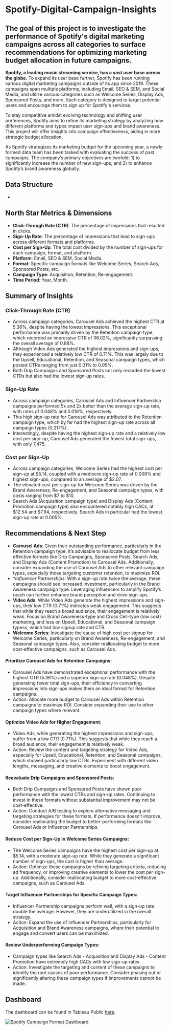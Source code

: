 # Spotify-Digital-Campaign-Insights


## The goal of this project is to investigate the performance of Spotify's digital marketing campaigns across all categories to surface recommendations for optimizing marketing budget allocation in future campaigns.

**Spotify, a leading music streaming service, has a vast user base across the globe.** To expand its user base further, Spotify has been running various digital marketing campaigns outside of its app since 2019. These campaigns span multiple platforms, including Email, SEO & SEM, and Social Media, and utilize various categories such as Welcome Series, Display Ads, Sponsored Posts, and more. Each category is designed to target potential users and encourage them to sign up for Spotify's services.

To stay competitive amidst evolving technology and shifting user preferences, Spotify aims to refine its marketing strategy by analyzing how different platforms and types impact user sign-ups and brand awareness. This project will offer insights into campaign effectiveness, aiding in more strategic budget allocation.

As Spotify strategizes its marketing budget for the upcoming year, a newly formed data team has been tasked with evaluating the success of past campaigns. The company’s primary objectives are twofold: 1) to significantly increase the number of new sign-ups, and 2) to enhance Spotify’s brand awareness globally.


## Data Structure

- 



## North Star Metrics & Dimensions
- **Click-Through Rate (CTR)**: The percentage of impressions that resulted in clicks.
- **Sign-Up Rate**: The percentage of impressions that lead to sign-ups across different formats and platforms.
- **Cost per Sign-Up**: The total cost divided by the number of sign-ups for each campaign, format, and platform.
- **Platform**: Email, SEO & SEM, Social Media.
- **Format**: Specific campaign formats like Welcome Series, Search Ads, Sponsored Posts, etc.
- **Campaign Type**: Acquisition, Retention, Re-engagement.
- **Time Period**: Year, Month.



## Summary of Insights


### Click-Through Rate (CTR)
- Across campaign categories, Carousel Ads achieved the highest CTR at 5.36%, despite having the lowest impressions. This exceptional performance was primarily driven by the Retention campaign type, which recorded an impressive CTR of 36.02%, significantly surpassing the overall average of 0.88%.
- Although Video Ads generated the highest impressions and sign-ups, they experienced a relatively low CTR of 0.71%. This was largely due to the Upsell, Educational, Retention, and Seasonal campaign types, which posted CTRs ranging from just 0.01% to 0.05%.
- Both Drip Campaigns and Sponsored Posts not only recorded the lowest CTRs but also had the lowest sign-up rates.

### Sign-Up Rate
- Across campaign categories, Carousel Ads and Influencer Partnership campaigns performed 5x and 2x better than the average sign-up rate, with rates of 0.048% and 0.016%, respectively.
- This high sign-up rate for Carousel Ads was attributed to the Retention campaign type, which by far had the highest sign-up rate across all campaign types (0.217%).
- Interestingly, despite having the highest sign-up rate and a relatively low cost per sign-up, Carousel Ads generated the fewest total sign-ups, with only 7,475.

### Cost per Sign-Up
- Across campaign categories, Welcome Series had the highest cost per sign-up at $5.14, coupled with a mediocre sign-up rate of 0.008% and highest sign-ups, compared to an average of $2.07.
- The elevated cost per sign-up for Welcome Series was driven by the Brand Awareness, Re-engagement, and Seasonal campaign types, with costs ranging from $7 to $10.
- Search Ads (Acquisition campaign type) and Display Ads (Content Promotion campaign type) also encountered notably high CACs, at $12.54 and $7.94, respectively. Search Ads in particular had the lowest sign-up rate at 0.005%.
 


## Recommendations & Next Step

- **Carousel Ads**: Given their outstanding performance, particularly in the Retention campaign type, it’s advisable to reallocate budget from less effective formats like Drip Campaigns, Sponsored Posts, Search Ads, and Display Ads (Content Promotion) to Carousel Ads. Additionally, consider expanding the use of Carousel Ads to other relevant campaign types, especially those targeting customer retention, to maximize ROI.
- **Influencer Partnerships*: With a sign-up rate twice the average, these campaigns should see increased investment, particularly in the Brand Awareness campaign type. Leveraging influencers to amplify Spotify’s reach can further enhance brand perception and drive sign-ups.
- **Video Ads**: While Video Ads generate the highest impressions and sign-ups, their low CTR (0.71%) indicates weak engagement. This suggests that while they reach a broad audience, their engagement is relatively weak. Focus on Brand Awareness-type and Cross Cell-type (low cost) marketing, and less on Upsell, Educational, and Seasonal campaign typess, which had low signup rate and CTR.
- **Welcome Series**: Investigate the cause of high cost per signup for Welcome Series, particularly on Brand Awareness, Re-engagement, and Seasonal campaign types. Also, consider reallocating budget to more cost-effective campaigns, such as Carousel Ads.







#### Prioritize Carousel Ads for Retention Campaigns:

- Carousel Ads have demonstrated exceptional performance with the highest CTR (5.36%) and a superior sign-up rate (0.048%). Despite generating fewer total sign-ups, their efficiency in converting impressions into sign-ups makes them an ideal format for Retention campaigns.
- Action: Allocate more budget to Carousel Ads within Retention campaigns to maximize ROI. Consider expanding their use to other campaign types where relevant.

#### Optimize Video Ads for Higher Engagement:

- Video Ads, while generating the highest impressions and sign-ups, suffer from a low CTR (0.71%). This suggests that while they reach a broad audience, their engagement is relatively weak.
- Action: Review the content and targeting strategy for Video Ads, especially for Upsell, Educational, Retention, and Seasonal campaigns, which showed particularly low CTRs. Experiment with different video lengths, messaging, and creative elements to boost engagement.


#### Reevaluate Drip Campaigns and Sponsored Posts:

- Both Drip Campaigns and Sponsored Posts have shown poor performance with the lowest CTRs and sign-up rates. Continuing to invest in these formats without substantial improvement may not be cost-effective.
- Action: Conduct A/B testing to explore alternative messaging and targeting strategies for these formats. If performance doesn’t improve, consider reallocating the budget to better-performing formats like Carousel Ads or Influencer Partnerships.

#### Reduce Cost per Sign-Up in Welcome Series Campaigns:

- The Welcome Series campaigns have the highest cost per sign-up at $5.14, with a moderate sign-up rate. While they generate a significant number of sign-ups, the cost is higher than average.
- Action: Optimize these campaigns by refining targeting criteria, reducing ad frequency, or improving creative elements to lower the cost per sign-up. Additionally, consider reallocating budget to more cost-effective campaigns, such as Carousel Ads.


#### Target Influencer Partnerships for Specific Campaign Types:

- Influencer Partnership campaigns perform well, with a sign-up rate double the average. However, they are underutilized in the overall strategy.
- Action: Expand the use of Influencer Partnerships, particularly for Acquisition and Brand Awareness campaigns, where their potential to engage and convert users can be maximized.


#### Review Underperforming Campaign Types:

- Campaign types like Search Ads - Acquisition and Display Ads - Content Promotion have extremely high CACs with low sign-up rates.
- Action: Investigate the targeting and content of these campaigns to identify the root causes of poor performance. Consider phasing out or significantly altering these campaign types if improvements cannot be made.







## Dashboard
The dashboard can be found in Tableau Public [here](https://public.tableau.com/app/profile/witts.jianming.mei/viz/SpofityCampaignFormatDashboard/SpotifyCampaignFormatDashboard).

![Spotify Campaign Format Dashboard](https://github.com/user-attachments/assets/7ef91563-6051-49f8-909c-46f0ce3ecab3)


